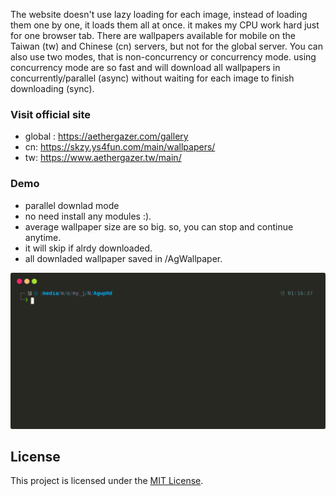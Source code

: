The website doesn't use lazy loading for each image, instead of loading them one by one, it loads them all at once. it makes my CPU work hard just for one browser tab.
There are wallpapers available for mobile on the Taiwan (tw) and Chinese (cn) servers, but not for the global server. You can also use two modes, that is non-concurrency or concurrency mode. using concurrency mode are so fast and will download all wallpapers in concurrently/parallel (async) without waiting for each image to finish downloading (sync).

### Visit official site

- global : https://aethergazer.com/gallery
- cn: https://skzy.ys4fun.com/main/wallpapers/
- tw: https://www.aethergazer.tw/main/

### Demo

- parallel downlad mode
- no need install any modules :).
- average wallpaper size are so big. so, you can stop and continue anytime.
- it will skip if alrdy downloaded.
- all downladed wallpaper saved in <currentdir>/AgWallpaper<server>.

![demo](assets/demo.svg)

## License

This project is licensed under the [MIT License](LICENSE).
